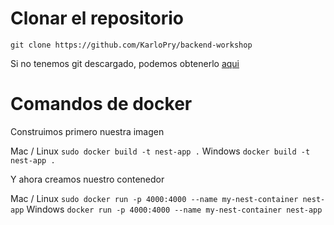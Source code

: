 # Clonar el repositorio

`git clone https://github.com/KarloPry/backend-workshop`

Si no tenemos git descargado, podemos obtenerlo [aqui](https://git-scm.com/downloads)

# Comandos de docker

Construimos primero nuestra imagen

Mac / Linux
`sudo docker build -t nest-app .`
Windows
`docker build -t nest-app .`

Y ahora creamos nuestro contenedor

Mac / Linux
`sudo docker run -p 4000:4000 --name my-nest-container nest-app`
Windows
`docker run -p 4000:4000 --name my-nest-container nest-app`

